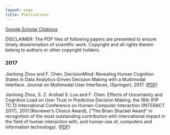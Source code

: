 ```yaml
---
layout: page
title: Publications
---
```


[Google Scholar Citations](https://scholar.google.com/citations?hl=en&user=xJCM8XQAAAAJ)

DISCLAIMER: The PDF files of following papers are presented to ensure timely dissemination of scientific work. Copyright and all rights therein belong to authors or other copyright holders.

### 2017
Jianlong Zhou and F. Chen. DecisionMind: Revealing Human Cognition States in Data Analytics-Driven Decision 
Making with a Multimodal Interface. Journal on Multimodal User Interfaces, (Springer), 2017. ([PDF](./papers/DecisionMind_JMUI2017.pdf))

Jianlong Zhou, S. Z. Arshad S. Luo and F. Chen. Effects of Uncertainty and Cognitive Load on User 
Trust in Predictive Decision Making. the 16th IFIP TC.13 International Conference on Human-Computer Interaction 
(INTERACT 2017), 2017.(Reviewer’s Choice Award), (“The Brian Shackel Award” in recognition of the most outstanding 
contribution with international impact in the field of human interaction with, and human use of, computers and information technology). 
([PDF](./papers/INTERACT2017_Effects_Trust.pdf))
